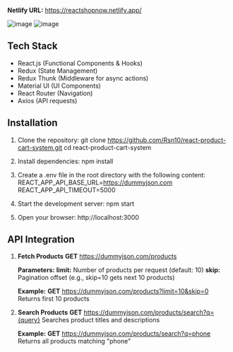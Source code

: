**Netlify URL:**
https://reactshopnow.netlify.app/

![image](https://github.com/user-attachments/assets/6532b742-b051-4b24-9263-496b945ee3e3)
![image](https://github.com/user-attachments/assets/a19058c7-7975-43bd-946a-9d82c4c411c7)

## Tech Stack
- React.js (Functional Components & Hooks)
- Redux (State Management)
- Redux Thunk (Middleware for async actions)
- Material UI (UI Components)
- React Router (Navigation)
- Axios (API requests)

## Installation
1. Clone the repository:
   git clone https://github.com/Rsn10/react-product-cart-system.git
   cd react-product-cart-system

2. Install dependencies:
   npm install

3. Create a .env file in the root directory with the following content:
   REACT_APP_API_BASE_URL=https://dummyjson.com
   REACT_APP_API_TIMEOUT=5000

4. Start the development server:
   npm start

5. Open your browser:
   http://localhost:3000

## API Integration
1. **Fetch Products**
      **GET** https://dummyjson.com/products
   
   **Parameters:**
      **limit:** Number of products per request (default: 10)
      **skip:** Pagination offset (e.g., skip=10 gets next 10 products)
   
   **Example:**
      **GET** https://dummyjson.com/products?limit=10&skip=0
      Returns first 10 products

2. **Search Products**
      **GET** https://dummyjson.com/products/search?q={query}
      Searches product titles and descriptions

   **Example:**
      **GET** https://dummyjson.com/products/search?q=phone
      Returns all products matching "phone"
